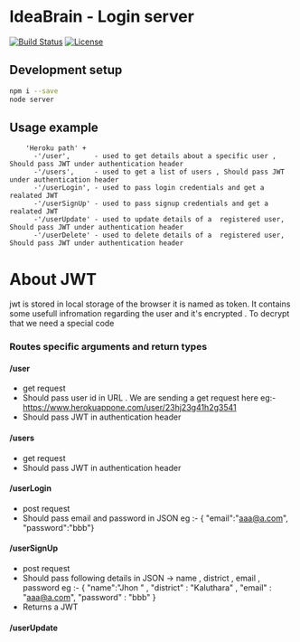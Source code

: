 # IdeaBrain - Login server
 
[![Build Status](https://travis-ci.org/joemccann/dillinger.svg?branch=master)](https://travis-ci.org/joemccann/dillinger)   [![License](https://img.shields.io/badge/color-Beerware-blue.svg)](https://en.wikipedia.org/wiki/Beerware) 


## Development setup

```sh
npm i --save
node server 
```


## Usage example

        'Heroku path' + 
          -'/user',      - used to get details about a specific user , Should pass JWT under authentication header
          -'/users',     - used to get a list of users , Should pass JWT under authentication header 
          -'/userLogin', - used to pass login credentials and get a realated JWT 
          -'/userSignUp' - used to pass signup credentials and get a realated JWT 
          -'/userUpdate' - used to update details of a  registered user, Should pass JWT under authentication header
          -'/userDelete' - used to delete details of a  registered user, Should pass JWT under authentication header

# About JWT 

jwt is stored in local storage of the browser it is named  as token. It contains some usefull infromation regarding the user and it's encrypted . To decrypt that we need a special code 


### Routes specific arguments and return types
#### /user
- get request 
-  Should pass user id in URL . We are sending a get request here
    eg:- https://www.herokuappone.com/user/23hj23g41h2g3541
- Should pass JWT in authentication header 


#### /users
- get request 
- Should pass JWT in authentication header 

#### /userLogin
- post request 
- Should pass email and password in JSON 
  eg :- { "email":"aaa@a.com", "password":"bbb"}


#### /userSignUp
- post request 
- Should pass following details  in JSON ->  name , district , email , password 
  eg :- { "name":"Jhon " , "district" : "Kaluthara" , "email" : "aaa@a.com", "password" : "bbb" }
- Returns a  JWT 


#### /userUpdate

